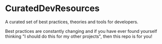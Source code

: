 # CuratedDevResources
A curated set of best practices, theories and tools for developers. 

Best practices are constantly changing and if you have ever found yourself thinking "I should do this for my other projects", then this repo is for you!
